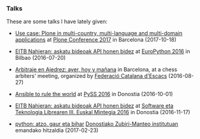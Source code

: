### Talks

These are some talks I have lately given:

- [Use case: Plone in multi-country, multi-language and multi-domain applications](http://github.com/codesyntax/cs.linguacopier) at [Plone Conference 2017](https://2017.ploneconf.org) in Barcelona (2017-10-18)

- [EITB Nahieran: askatu bideoak API honen bidez](https://erral.github.io/eitbapi/) at [EuroPython 2016](https://ep2016.europython.eu/en/) in Bilbao (2016-07-20)

- [Arbitraje en Ajedrez: ayer, hoy y mañana](https://erral.github.io/charla-arbitraje-bcn) in Barcelona, at a chess arbiters' meeting, organized by [Federació Catalana d'Escacs](http://www.escacs.cat) (2016-08-27)

- [Ansible to rule the world](https://erral.github.io/ansible-to-rule-the-world) at [PySS 2016](https://pyss16.pyss.org) in Donostia (2016-10-01)

- [EITB Nahieran: askatu bideoak API honen bidez](https://erral.github.io/eitbapi/setlem) at [Software eta Teknologia Librearen III. Euskal Mintegia 2016](http://www.ueu.eus/ikasi/jardunaldi-ikastaroa/992/Software%2Beta%2BTeknologia%2BLibrearen%2BIII.%2BEuskal%2BMintegia) in Donostia (2016-11-17)

- [python: atzo, gaur eta bihar](https://erral.github.io/python-atzo-gaur-eta-bihar) [Donostiako Zubiri-Manteo institutuan](http://www.zubirimanteo.hezkuntza.net/) emandako hitzaldia (2017-02-23)
